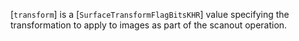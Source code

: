 [`transform`] is a [`SurfaceTransformFlagBitsKHR`] value
specifying the transformation to apply to images as part of the scanout
operation.